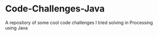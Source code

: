 # Code-Challenges-Java
A repository of some cool code challenges I tried solving in Processing using Java
